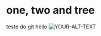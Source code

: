 # one, two and tree
teste do git
hello
<picture>
 <source media="(prefers-color-scheme: dark)" srcset="https://cdn.photoroom.com/v1/assets-cached.jpg?path=backgrounds_v3/black/Photoroom_black_background_extremely_fine_texture_only_black_co_c100e1e4-63a9-4adc-9794-202888321104.jpg">
 <source media="(prefers-color-scheme: light)" srcset="https://cdn.photoroom.com/v1/assets-cached.jpg?path=backgrounds_v3/black/Photoroom_black_background_extremely_fine_texture_only_black_co_97bb0fc1-6cac-46c1-9c12-7d95de53f2f5.jpg">
 <img alt="YOUR-ALT-TEXT" src="YOUR-DEFAULT-IMAGE">
</picture>
